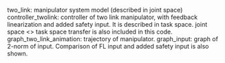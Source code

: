 two_link: manipulator system model (described in joint space)
controller_twolink: controller of two link manipulator, with feedback linearization and added safety input. It is described in task space. joint space <> task space transfer is also included in this code.
graph_two_link_animation: trajectory of manipulator.
graph_input: graph of 2-norm of input. Comparison of FL input and added safety input is also shown.
